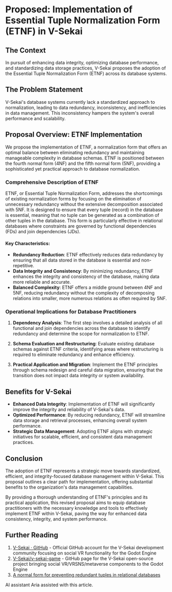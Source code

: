 # Proposed: Implementation of Essential Tuple Normalization Form (ETNF) in V-Sekai

## The Context

In pursuit of enhancing data integrity, optimizing database performance, and standardizing data storage practices, V-Sekai proposes the adoption of the Essential Tuple Normalization Form (ETNF) across its database systems.

## The Problem Statement

V-Sekai's database systems currently lack a standardized approach to normalization, leading to data redundancy, inconsistency, and inefficiencies in data management. This inconsistency hampers the system's overall performance and scalability.

## Proposal Overview: ETNF Implementation

We propose the implementation of ETNF, a normalization form that offers an optimal balance between eliminating redundancy and maintaining manageable complexity in database schemas. ETNF is positioned between the fourth normal form (4NF) and the fifth normal form (5NF), providing a sophisticated yet practical approach to database normalization.

### Comprehensive Description of ETNF

ETNF, or Essential Tuple Normalization Form, addresses the shortcomings of existing normalization forms by focusing on the elimination of unnecessary redundancy without the extensive decomposition associated with 5NF. It is designed to ensure that every tuple (record) in the database is essential, meaning that no tuple can be generated as a combination of other tuples in the database. This form is particularly effective in relational databases where constraints are governed by functional dependencies (FDs) and join dependencies (JDs).

#### Key Characteristics:

- **Redundancy Reduction**: ETNF effectively reduces data redundancy by ensuring that all data stored in the database is essential and non-repetitive.
- **Data Integrity and Consistency**: By minimizing redundancy, ETNF enhances the integrity and consistency of the database, making data more reliable and accurate.
- **Balanced Complexity**: ETNF offers a middle ground between 4NF and 5NF, reducing redundancy without the complexity of decomposing relations into smaller, more numerous relations as often required by 5NF.

### Operational Implications for Database Practitioners

1. **Dependency Analysis**: The first step involves a detailed analysis of all functional and join dependencies across the database to identify redundancy and determine the scope for normalization to ETNF.

2. **Schema Evaluation and Restructuring**: Evaluate existing database schemas against ETNF criteria, identifying areas where restructuring is required to eliminate redundancy and enhance efficiency.

3. **Practical Application and Migration**: Implement the ETNF principles through schema redesign and careful data migration, ensuring that the transition does not impact data integrity or system availability.

## Benefits for V-Sekai

- **Enhanced Data Integrity**: Implementation of ETNF will significantly improve the integrity and reliability of V-Sekai's data.
- **Optimized Performance**: By reducing redundancy, ETNF will streamline data storage and retrieval processes, enhancing overall system performance.
- **Strategic Data Management**: Adopting ETNF aligns with strategic initiatives for scalable, efficient, and consistent data management practices.

## Conclusion

The adoption of ETNF represents a strategic move towards standardized, efficient, and integrity-focused database management within V-Sekai. This proposal outlines a clear path for implementation, offering substantial benefits to the organization's data management capabilities.

By providing a thorough understanding of ETNF's principles and its practical application, this revised proposal aims to equip database practitioners with the necessary knowledge and tools to effectively implement ETNF within V-Sekai, paving the way for enhanced data consistency, integrity, and system performance.

## Further Reading

1. [V-Sekai · GitHub](https://github.com/v-sekai) - Official GitHub account for the V-Sekai development community focusing on social VR functionality for the Godot Engine
2. [V-Sekai/v-sekai-game](https://github.com/v-sekai/v-sekai-game) - GitHub page for the V-Sekai open-source project bringing social VR/VRSNS/metaverse components to the Godot Engine
3. [A normal form for preventing redundant tuples in relational databases](https://dl.acm.org/doi/10.1145/2274576.2274589)

AI assistant Aria assisted with this article.
